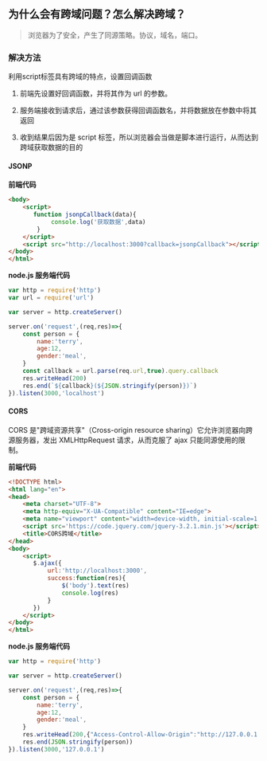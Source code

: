 ## 为什么会有跨域问题？怎么解决跨域？

> 浏览器为了安全，产生了同源策略。协议，域名，端口。

### 解决方法

利用script标签具有跨域的特点，设置回调函数

1. 前端先设置好回调函数，并将其作为 url 的参数。

2. 服务端接收到请求后，通过该参数获得回调函数名，并将数据放在参数中将其返回

3. 收到结果后因为是 script 标签，所以浏览器会当做是脚本进行运行，从而达到跨域获取数据的目的

#### JSONP

**前端代码**

```html
<body>
    <script>
       function jsonpCallback(data){
            console.log('获取数据',data)
        }
    </script>
    <script src="http://localhost:3000?callback=jsonpCallback"></script>
</body>
</html>
```

**node.js 服务端代码**
```javascript
var http = require('http')
var url = require('url')

var server = http.createServer()

server.on('request',(req,res)=>{
    const person = {
        name:'terry',
        age:12,
        gender:'meal',
    }
    const callback = url.parse(req.url,true).query.callback
    res.writeHead(200)
    res.end(`${callback}(${JSON.stringify(person)})`)
}).listen(3000,'localhost')
```

#### CORS

CORS 是"跨域资源共享"（Cross-origin resource sharing）它允许浏览器向跨源服务器，发出 XMLHttpRequest 请求，从而克服了 ajax 只能同源使用的限制。

**前端代码**

```html
<!DOCTYPE html>
<html lang="en">
<head>
    <meta charset="UTF-8">
    <meta http-equiv="X-UA-Compatible" content="IE=edge">
    <meta name="viewport" content="width=device-width, initial-scale=1.0">
    <script src='https://code.jquery.com/jquery-3.2.1.min.js'></script>
    <title>CORS跨域</title>
</head>
<body>
    <script>
       $.ajax({
           url:'http://localhost:3000',
           success:function(res){
               $('body').text(res)
               console.log(res)
           }
       })
    </script>
</body>
</html>
```

**node.js 服务端代码**
```javascript
var http = require('http')

var server = http.createServer()

server.on('request',(req,res)=>{
    const person = {
        name:'terry',
        age:12,
        gender:'meal',
    }
    res.writeHead(200,{"Access-Control-Allow-Origin":"http://127.0.0.1:5500"})
    res.end(JSON.stringify(person))
}).listen(3000,'127.0.0.1')
```
